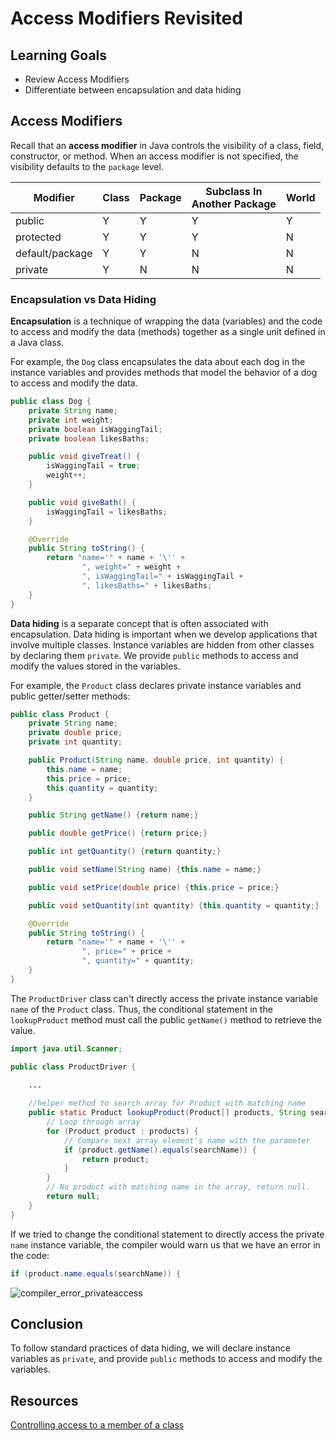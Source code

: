 # Access Modifiers Revisited

## Learning Goals

- Review Access Modifiers
- Differentiate between encapsulation and data hiding

## Access Modifiers 

Recall that an **access modifier** in Java
controls the visibility of a class, field, constructor, or method.
When an access modifier is not specified, the visibility defaults
to the `package` level.


| Modifier        | Class | Package  | Subclass In<br>Another Package  | World |
|-----------------|-------|----------|---------------------------------|-------|
| public          | Y     | Y        | Y                               | Y     | 
| protected       | Y     | Y        | Y                               | N     | 
| default/package | Y     | Y        | N                               | N     | 
| private         | Y     | N        | N                               | N     | 


### Encapsulation vs Data Hiding

**Encapsulation** is a technique of wrapping the data (variables)
and the code to access and modify the data (methods) together as a single unit
defined in a Java class.

For example, the `Dog` class encapsulates the data about each dog
in the instance variables and provides methods that model
the behavior of a dog to access and modify the data.

```java
public class Dog {
    private String name;
    private int weight;
    private boolean isWaggingTail;
    private boolean likesBaths;

    public void giveTreat() {
        isWaggingTail = true;
        weight++;
    }

    public void giveBath() {
        isWaggingTail = likesBaths;
    }

    @Override
    public String toString() {
        return "name='" + name + '\'' +
                ", weight=" + weight +
                ", isWaggingTail=" + isWaggingTail +
                ", likesBaths=" + likesBaths;
    }
}
```

**Data hiding** is a separate concept that is often
associated with encapsulation. Data hiding is important
when we develop applications that involve multiple classes.
Instance variables are hidden from other classes by declaring them `private`.
We provide `public` methods  to access
and modify the values stored in the variables.

For example, the `Product` class declares private
instance variables and public getter/setter methods:


```java
public class Product {
    private String name;
    private double price;
    private int quantity;

    public Product(String name, double price, int quantity) {
        this.name = name;
        this.price = price;
        this.quantity = quantity;
    }

    public String getName() {return name;}

    public double getPrice() {return price;}

    public int getQuantity() {return quantity;}

    public void setName(String name) {this.name = name;}

    public void setPrice(double price) {this.price = price;}

    public void setQuantity(int quantity) {this.quantity = quantity;}

    @Override
    public String toString() {
        return "name='" + name + '\'' +
                ", price=" + price +
                ", quantity=" + quantity;
    }
}
```

The `ProductDriver` class can't directly access the private instance variable `name`
of the `Product` class. Thus, the conditional statement in the `lookupProduct`
method must call the public `getName()` method to retrieve the value.


```java
import java.util.Scanner;

public class ProductDriver {

    ...
    
    //helper method to search array for Product with matching name
    public static Product lookupProduct(Product[] products, String searchName) {
        // Loop through array
        for (Product product : products) {
            // Compare next array element's name with the parameter
            if (product.getName().equals(searchName)) {
                return product;
            }
        }
        // No product with matching name in the array, return null.
        return null;
    }
}

```

If we tried to change the conditional statement to directly
access the private `name` instance variable, the compiler
would warn us that we have an error in the code:

```java
if (product.name.equals(searchName)) {
```

![compiler_error_privateaccess](https://curriculum-content.s3.amazonaws.com/6676/java-multipleclasses/privatecompilererror.png)


## Conclusion

To follow standard practices of data hiding, we will declare instance variables
as `private`, and provide `public` methods to access and modify the variables.

## Resources

[Controlling access to a member of a class](https://docs.oracle.com/javase/tutorial/java/javaOO/accesscontrol.html)